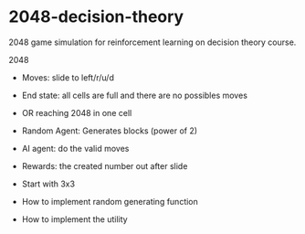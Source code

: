 # 2048-decision-theory

2048 game simulation for reinforcement learning on decision theory course.

2048
* Moves: slide to left/r/u/d
* End state: all cells are full and there are no possibles moves 
* OR reaching 2048 in one cell
* Random Agent: Generates blocks (power of 2)
* AI agent: do the valid moves
* Rewards: the created number out after slide


* Start with 3x3
* How to implement random generating function
* How to implement the utility 